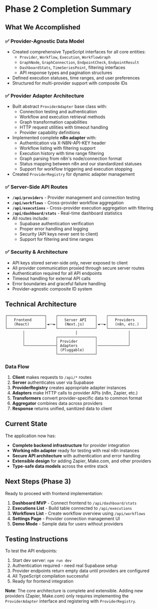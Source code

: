 # Phase 2 Completion Summary

## What We Accomplished

### ✅ Provider-Agnostic Data Model
- Created comprehensive TypeScript interfaces for all core entities:
  - `Provider`, `Workflow`, `Execution`, `WorkflowGraph`
  - `GraphNode`, `GraphConnection`, `EndpointCheck`, `EndpointResult`
  - `DashboardStats`, `TimeSeriesPoint`, filtering interfaces
  - API response types and pagination structures
- Defined execution statuses, time ranges, and user preferences
- Structured for multi-provider support with composite IDs

### ✅ Provider Adapter Architecture  
- Built abstract `ProviderAdapter` base class with:
  - Connection testing and authentication
  - Workflow and execution retrieval methods
  - Graph transformation capabilities
  - HTTP request utilities with timeout handling
  - Provider capability definitions
- Implemented complete **n8n adapter** with:
  - Authentication via X-N8N-API-KEY header
  - Workflow listing with filtering support
  - Execution history with time range filtering
  - Graph parsing from n8n's node/connection format
  - Status mapping between n8n and our standardized statuses
  - Support for workflow triggering and execution stopping
- Created `ProviderRegistry` for dynamic adapter management

### ✅ Server-Side API Routes
- **`/api/providers`** - Provider management and connection testing
- **`/api/workflows`** - Cross-provider workflow aggregation
- **`/api/executions`** - Cross-provider execution aggregation with filtering
- **`/api/dashboard/stats`** - Real-time dashboard statistics
- All routes include:
  - Supabase authentication verification
  - Proper error handling and logging
  - Security (API keys never sent to client)
  - Support for filtering and time ranges

### ✅ Security & Architecture
- API keys stored server-side only, never exposed to client
- All provider communication proxied through secure server routes
- Authentication required for all API endpoints
- Timeout handling for external API calls
- Error boundaries and graceful failure handling
- Provider-agnostic composite ID system

## Technical Architecture

```
┌─────────────────┐    ┌─────────────────┐    ┌─────────────────┐
│   Frontend      │    │   Server API    │    │   Providers     │
│   (React)       │◄──►│   (Next.js)     │◄──►│   (n8n, etc.)   │
└─────────────────┘    └─────────────────┘    └─────────────────┘
        │                       │                       │
        │              ┌─────────────────┐              │
        │              │ Provider        │              │
        └──────────────┤ Adapters        │──────────────┘
                       │ (Pluggable)     │
                       └─────────────────┘
```

### Data Flow
1. **Client** makes requests to `/api/*` routes
2. **Server** authenticates user via Supabase
3. **ProviderRegistry** creates appropriate adapter instances
4. **Adapters** make HTTP calls to provider APIs (n8n, Zapier, etc.)
5. **Transformers** convert provider-specific data to common format
6. **Aggregator** combines data across providers
7. **Response** returns unified, sanitized data to client

## Current State

The application now has:
- **Complete backend infrastructure** for provider integration
- **Working n8n adapter** ready for testing with real n8n instances
- **Secure API architecture** with authentication and error handling
- **Extensible design** for adding Zapier, Make.com, and other providers
- **Type-safe data models** across the entire stack

## Next Steps (Phase 3)

Ready to proceed with frontend implementation:
1. **Dashboard MVP** - Connect frontend to `/api/dashboard/stats`
2. **Executions List** - Build table connected to `/api/executions`  
3. **Workflows List** - Create workflow overview using `/api/workflows`
4. **Settings Page** - Provider connection management UI
5. **Demo Mode** - Sample data for users without providers

## Testing Instructions

To test the API endpoints:
1. Start dev server: `npm run dev`
2. Authentication required - need real Supabase setup
3. Provider endpoints return empty data until providers are configured
4. All TypeScript compilation successful
5. Ready for frontend integration

**Note**: The core architecture is complete and extensible. Adding new providers (Zapier, Make.com) only requires implementing the `ProviderAdapter` interface and registering with `ProviderRegistry`.